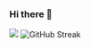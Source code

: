 ### Hi there 👋

![](https://github-readme-stats.vercel.app/api?username=Rom1deTroyes&count_private=true&show_icons=true&include_all_commits=false&hide_border=true&hide_title=false)
![GitHub Streak](https://github-readme-streak-stats.herokuapp.com?user=Rom1deTroyes&theme=solarized-dark&fire=DD2727&background=00000000&hide_border=true)
<!--
**Rom1deTroyes/Rom1deTroyes** is a ✨ _special_ ✨ repository because its `README.md` (this file) appears on your GitHub profile.

Here are some ideas to get you started:

- 🔭 I’m currently working on ...
- 🌱 I’m currently learning ...
- 👯 I’m looking to collaborate on ...
- 🤔 I’m looking for help with ...
- 💬 Ask me about ...
- 📫 How to reach me: ...
- 😄 Pronouns: ...
- ⚡ Fun fact: ...
-->
